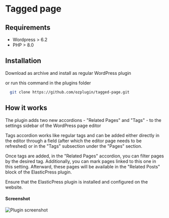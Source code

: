# Tagged page

## Requirements

* Wordpress > 6.2
* PHP > 8.0

## Installation

Download as archive and install as regular WordPress plugin

or run this command in the plugins folder

```bash
  git clone https://github.com/ozplugin/tagged-page.git
```

## How it works
The plugin adds two new accordions - "Related Pages" and "Tags" - to the settings sidebar of the WordPress page editor

Tags accordion works like regular tags and can be added either directly in the editor through a field (after which the editor page needs to be refreshed) or in the "Tags" subsection under the "Pages" section.

Once tags are added, in the "Related Pages" accordion, you can filter pages by the desired tag. Additionally, you can mark pages linked to this one in this setting. Afterward, these pages will be available in the "Related Posts" block of the ElasticPress plugin.

Ensure that the ElasticPress plugin is installed and configured on the website.

#### Screenshot

![Plugin screenshot](https://oz-plugin.com/wp-content/uploads/2024/02/save-tags12.gif)
